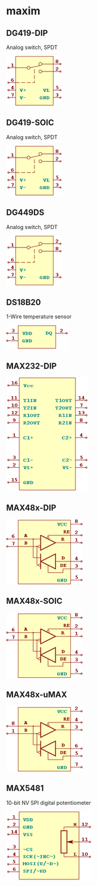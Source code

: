 # maxim

## DG419-DIP
Analog switch, SPDT

![DG419-DIP__1__1](/images/maxim__DG419-DIP__1__1.png?raw=true) 

## DG419-SOIC
Analog switch, SPDT

![DG419-SOIC__1__1](/images/maxim__DG419-SOIC__1__1.png?raw=true) 

## DG449DS
Analog switch, SPDT

![DG449DS__1__1](/images/maxim__DG449DS__1__1.png?raw=true) 

## DS18B20
1-Wire temperature sensor

![DS18B20__1__1](/images/maxim__DS18B20__1__1.png?raw=true) 

## MAX232-DIP
![MAX232-DIP__1__1](/images/maxim__MAX232-DIP__1__1.png?raw=true) 

## MAX48x-DIP
![MAX48x-DIP__1__1](/images/maxim__MAX48x-DIP__1__1.png?raw=true) 

## MAX48x-SOIC
![MAX48x-SOIC__1__1](/images/maxim__MAX48x-SOIC__1__1.png?raw=true) 

## MAX48x-uMAX
![MAX48x-uMAX__1__1](/images/maxim__MAX48x-uMAX__1__1.png?raw=true) 

## MAX5481
10-bit NV SPI digital potentiometer

![MAX5481__1__1](/images/maxim__MAX5481__1__1.png?raw=true) 

